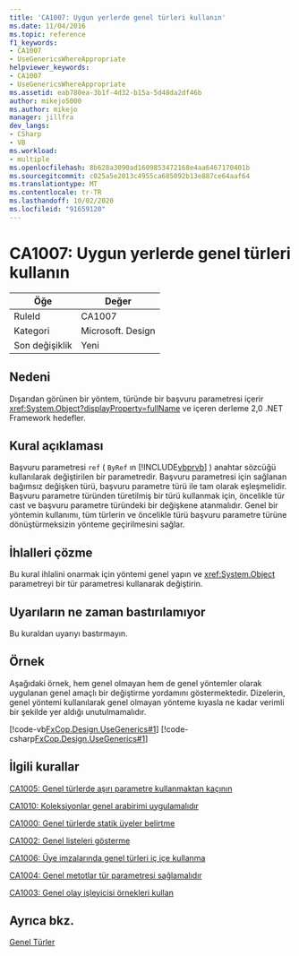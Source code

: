 ```yaml
---
title: 'CA1007: Uygun yerlerde genel türleri kullanın'
ms.date: 11/04/2016
ms.topic: reference
f1_keywords:
- CA1007
- UseGenericsWhereAppropriate
helpviewer_keywords:
- CA1007
- UseGenericsWhereAppropriate
ms.assetid: eab780ea-3b1f-4d32-b15a-5d48da2df46b
author: mikejo5000
ms.author: mikejo
manager: jillfra
dev_langs:
- CSharp
- VB
ms.workload:
- multiple
ms.openlocfilehash: 8b628a3090ad1609853472168e4aa6467170401b
ms.sourcegitcommit: c025a5e2013c4955ca685092b13e887ce64aaf64
ms.translationtype: MT
ms.contentlocale: tr-TR
ms.lasthandoff: 10/02/2020
ms.locfileid: "91659120"
---
```

# <a name="ca1007-use-generics-where-appropriate"></a>CA1007: Uygun yerlerde genel türleri kullanın

|Öğe|Değer|
|-|-|
|RuleId|CA1007|
|Kategori|Microsoft. Design|
|Son değişiklik|Yeni|

## <a name="cause"></a>Nedeni
Dışarıdan görünen bir yöntem, türünde bir başvuru parametresi içerir <xref:System.Object?displayProperty=fullName> ve içeren derleme 2,0 .NET Framework hedefler.

## <a name="rule-description"></a>Kural açıklaması
Başvuru parametresi `ref` ( `ByRef` ın [!INCLUDE[vbprvb](../code-quality/includes/vbprvb_md.md)] ) anahtar sözcüğü kullanılarak değiştirilen bir parametredir. Başvuru parametresi için sağlanan bağımsız değişken türü, başvuru parametre türü ile tam olarak eşleşmelidir. Başvuru parametre türünden türetilmiş bir türü kullanmak için, öncelikle tür cast ve başvuru parametre türündeki bir değişkene atanmalıdır. Genel bir yöntemin kullanımı, tüm türlerin ve öncelikle türü başvuru parametre türüne dönüştürmeksizin yönteme geçirilmesini sağlar.

## <a name="how-to-fix-violations"></a>İhlalleri çözme
Bu kural ihlalini onarmak için yöntemi genel yapın ve <xref:System.Object> parametreyi bir tür parametresi kullanarak değiştirin.

## <a name="when-to-suppress-warnings"></a>Uyarıların ne zaman bastırılamıyor
Bu kuraldan uyarıyı bastırmayın.

## <a name="example"></a>Örnek
Aşağıdaki örnek, hem genel olmayan hem de genel yöntemler olarak uygulanan genel amaçlı bir değiştirme yordamını göstermektedir. Dizelerin, genel yöntemi kullanılarak genel olmayan yönteme kıyasla ne kadar verimli bir şekilde yer aldığı unutulmamalıdır.

[!code-vb[FxCop.Design.UseGenerics#1](../code-quality/codesnippet/VisualBasic/ca1007-use-generics-where-appropriate_1.vb)]
[!code-csharp[FxCop.Design.UseGenerics#1](../code-quality/codesnippet/CSharp/ca1007-use-generics-where-appropriate_1.cs)]

## <a name="related-rules"></a>İlgili kurallar
[CA1005: Genel türlerde aşırı parametre kullanmaktan kaçının](/dotnet/fundamentals/code-analysis/quality-rules/ca1005)

[CA1010: Koleksiyonlar genel arabirimi uygulamalıdır](/dotnet/fundamentals/code-analysis/quality-rules/ca1010)

[CA1000: Genel türlerde statik üyeler belirtme](/dotnet/fundamentals/code-analysis/quality-rules/ca1000)

[CA1002: Genel listeleri gösterme](/dotnet/fundamentals/code-analysis/quality-rules/ca1002)

[CA1006: Üye imzalarında genel türleri iç içe kullanma](../code-quality/ca1006.md)

[CA1004: Genel metotlar tür parametresi sağlamalıdır](../code-quality/ca1004.md)

[CA1003: Genel olay işleyicisi örnekleri kullan](/dotnet/fundamentals/code-analysis/quality-rules/ca1003)

## <a name="see-also"></a>Ayrıca bkz.
[Genel Türler](/dotnet/csharp/programming-guide/generics/index)
